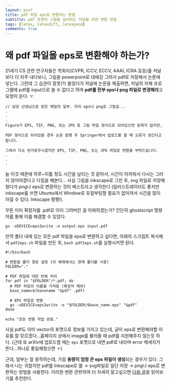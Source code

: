 ```yaml
---
layout: post
title: pdf 파일 eps로 변환하는 방법
subtitle: pdf 포맷의 그림을 싫어하는 저널을 위한 변환 방법
tags: [latex, latexdiff, latexpand]
comments: true
---
```


# 왜 pdf 파일을 eps로 변환해야 하는가?

21세기 CS 관련 연구자들은 학회지(CVPR, ICCV, ECCV, AAAI, ICRA 등등)를 저널보다 더 자주 내다보니, 그림을 powerpoint로 대애강 그려서 pdf로 저장해서 논문에 넣는다.
그런데 그 습관이 잘못(?) 들었다가 저널에 논문을 제출하면, 저널의 자체 프로그램에 pdf를 input으로 쓸 수 없다고 하며 **pdf를 전부 eps나 png 파일로 변경해라**고 요청이 온다. ㅜ

```commandline
// 담당 선생님으로 받은 메일의 일부. 미리 eps나 png로 그릴걸...
.
.
.
Figure가 EPS, TIF, PNG, 또는 JPG 등 그림 파일 형식으로 되어있으면 문제가 없지만,

PDF 형식으로 되어있을 경우 논문 발행 후 Springer에서 업로드를 할 때 오류가 생긴다고 합니다.

그래서 다소 번거로우시겠지만 EPS, TIF, PNG, 또는 JPG 파일로 변환을 부탁드립니다.
.
.
.
```

늘 이것 때문에 하루~이틀 정도 시간을 날리는 것 같아서, 시간이 아까워서 다시는 그러지 않아야겠다고 다짐을 해본다...
사실 그림을 inkscape로 그린 후, svg 파일로 저장해뒀다가 png나 eps로 변환하는 것이 베스트라고 생각한다 (일러스트레이터도 좋지만 inkscape를 쓰면 Ubuntu에서 Window로 듀얼부팅할 필요가 없어져서 시간을 많이 아낄 수 있다. Inkscape 짱짱!).

무튼 이미 확장자를 .pdf로 이미 그려버린 걸 어찌하겠는가? 간단히 ghostscript 명령어를 통해 이를 해결할 수 있었다.
```shell
gs -sDEVICE=eps2write -o output.eps input.pdf
```

만약 폴더 내에 있는 모든 pdf 파일을 eps로 변환하고 싶다면, 아래의 스크립트 복사해서 `pdf2eps.sh` 파일을 만든 후, `bash pdf2eps.sh`를 실행시키면 된다.

```shell
#!/bin/bash

# 변환할 폴더 경로 설정 (이 예제에서는 현재 폴더를 사용)
FOLDER="."

# PDF 파일에 대한 반복 처리
for pdf in "$FOLDER"/*.pdf; do
  # PDF 파일의 이름을 가져옴 (확장자 제외)
  base_name=$(basename "$pdf" .pdf)

  # EPS 파일로 변환
  gs -sDEVICE=eps2write -o "$FOLDER/$base_name.eps" "$pdf"
done

echo "모든 변환 작업 완료."
```

사실 pdf도 이미 vector의 포맷으로 정보를 가지고 있는데, 굳이 eps로 변환해야할 이유를 잘 모르겠다...홈페이지 상에서 image를 불러올 때 pdf를 지원해주지 않는듯 하다.
(근데 또 arXiv에 업로드할 때는 `eps` 포맷으로 내면 pdf로 내라며 error 메세지가 뜬다...하나로 통일해줬으면 ㅜ)

근데, 일부는 잘 동작하는데, 가끔 **용량이 엄청 큰 eps 파일이 생성**되는 경우가 있다. 
그래서 나는 귀찮지만 pdf를 Inkscape로 엶 → svg파일로 일단 저장 → png나 eps로 변환하는 방법을 사용한다.
이러한 변환 관련하여 더 자세히 알고싶으면 [다음 글](https://limhyungtae.github.io/2022-10-19-%EB%85%BC%EB%AC%B8-%EC%93%B8-%EB%95%8C-dpi-%EC%89%AC%EC%9A%B4-%EC%84%A4%EB%AA%85,-%EB%85%BC%EB%AC%B8-Figure-%EC%9E%98-%EB%84%A3%EB%8A%94-%EB%B2%95/)을 읽어보기를 추천한다.
